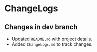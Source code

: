 # ChangeLogs

## Changes in dev branch
- Updated `README.md` with project details.
- Added `ChangeLogs.md` to track changes.
